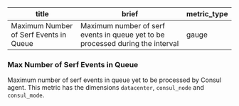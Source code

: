 title | brief | metric_type
------|-------|------------
Maximum Number of Serf Events in Queue| Maximum number of serf events in queue yet to be processed during the interval| gauge

### Max Number of Serf Events in Queue
Maximum number of serf events in queue yet to be processed by Consul agent. This metric has the dimensions `datacenter`, `consul_node` and `consul_mode`.